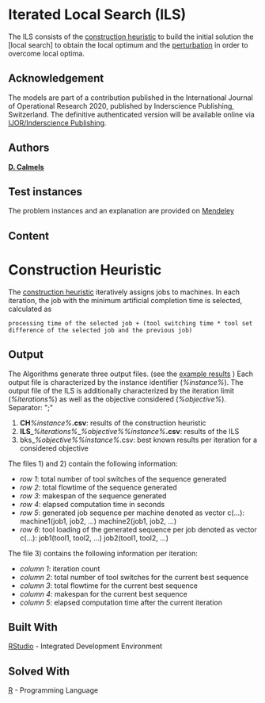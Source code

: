 # Iterated Local Search (ILS)

The ILS consists of the [construction heuristic](https://github.com/TerhiS/MIP_SSP-NPM/blob/master/ILS/constr_heur.R) to build the initial solution the [local search] to obtain the local optimum 
and the [perturbation](https://github.com/TerhiS/MIP_SSP-NPM/blob/master/ILS/ils.R) in order to overcome local optima. 

## Acknowledgement 
The models are part of a contribution published in the International Journal of Operational Research 2020, 
published by Inderscience Publishing, Switzerland. 
The definitive authenticated version will be available online via [IJOR/Inderscience Publishing](https://www.inderscience.com/jhome.php?jcode=ijor).

## Authors
[**D. Calmels**](https://www.researchgate.net/profile/Dorothea_Calmels)
## Test instances
The problem instances and an explanation are provided on [Mendeley](http://dx.doi.org/10.17632/ggr36f5gd5.2)

## Content
# Construction Heuristic
The [construction heuristic](https://github.com/TerhiS/MIP_SSP-NPM/blob/master/ILS/constr_heur.R) iteratively assigns jobs to machines. 
In each iteration, the job with the minimum artificial completion time is selected, calculated as
```
processing time of the selected job + (tool switching time * tool set difference of the selected job and the previous job)
```

## Output
The Algorithms generate three output files. (see the [example results](https://github.com/TerhiS/MIP_SSP-NPM/blob/master/ILS/example_results) )
Each output file is characterized by the instance identifier (*%instance%*). 
The output file of the ILS is additionally characterized by the iteration limit (*%iterations%*) as well as the objective considered (*%objective%*). 
Separator: ";"

1) __CH__*%instance%*__.csv__: results of the construction heuristic 
2) __ILS__\_*%iterations%*\_*%objective%*_%instance%_**.csv**: results of the ILS
3) bks_*%objective%*_%instance%_.csv: best known results per iteration for a considered objective

The files 1) and 2) contain the following information: 
- *row 1*: total number of tool switches of the sequence generated 
- *row 2*: total flowtime of the sequence generated 
- *row 3*: makespan of the sequence generated
- *row 4*: elapsed computation time in seconds
- *row 5*: generated job sequence per machine denoted as vector c(...): machine1(job1, job2, ...) machine2(job1, job2, ...)
- *row 6*: tool loading of the generated sequence per job denoted as vector c(...): job1(tool1, tool2, ...) job2(tool1, tool2, ...)

The file 3) contains the following information per iteration: 
- *column 1*: iteration count
- *column 2*: total number of tool switches for the current best sequence
- *column 3*: total flowtime for the current best sequence
- *column 4*: makespan for the current best sequence
- *column 5*: elapsed computation time after the current iteration

## Built With
[RStudio](https://rstudio.com/products/rstudio/download/) - Integrated Development Environment

## Solved With
[R](https://www.r-project.org/) - Programming Language